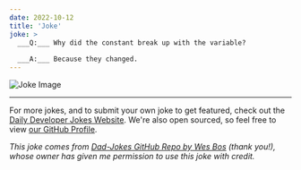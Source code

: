 ```yaml
---
date: 2022-10-12
title: 'Joke'
joke: >
  ___Q:___ Why did the constant break up with the variable?
  
  ___A:___ Because they changed.
---
```



![Joke Image](https://private.xtrp.io/projects/DailyDeveloperJokes/public_image_server/images/5e125925337e5.png)

---

For more jokes, and to submit your own joke to get featured, check out the [Daily Developer Jokes Website](https://dailydeveloperjokes.github.io/). We're also open sourced, so feel free to view [our GitHub Profile](https://github.com/dailydeveloperjokes).


_This joke comes from [Dad-Jokes GitHub Repo by Wes Bos](https://github.com/wesbos/dad-jokes) (thank you!), whose owner has given me permission to use this joke with credit._

<!--
Joke text:
**Q:** Why did the constant break up with the variable?

**A:** Because they changed.
 -->


